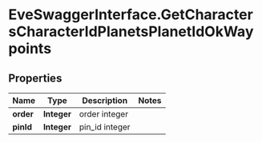 # EveSwaggerInterface.GetCharactersCharacterIdPlanetsPlanetIdOkWaypoints

## Properties
Name | Type | Description | Notes
------------ | ------------- | ------------- | -------------
**order** | **Integer** | order integer | 
**pinId** | **Integer** | pin_id integer | 


